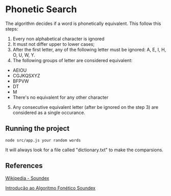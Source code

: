 # Phonetic Search
The algorithm decides if a word is phonetically equivalent.
This follow this steps:

1. Every non alphabetical character is ignored
2. It must not differ upper to lower cases;
3. After the first letter, any of the following letter must be ignored: A, E, I, H, O, U, W, Y.
4. The following groups of letter are considered equivalent:
  - AEIOU
  - CGJKQSXYZ
  - BFPVW
  - DT
  - M
  - There's no equivalent for any other character
5. Any consecutive equivalent letter (after be ignored on the step 3) are considered as a single occurance.

## Running the project
```
node src/app.js your random words
```
It will always look for a file called "dictionary.txt" to make the comparsions.

## References
[Wikipedia - Soundex](https://en.wikipedia.org/wiki/Soundex)

[Introdução ao Algoritmo Fonético Soundex](http://www.devmedia.com.br/introducao-ao-algoritmo-fonetico-soundex/28432)
